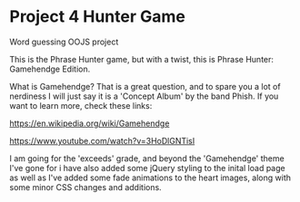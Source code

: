 # Project 4 Hunter Game
 Word guessing OOJS project


This is the Phrase Hunter game, but with a twist, this is Phrase Hunter: Gamehendge Edition. 

What is Gamehendge? That is a great question, and to spare you a lot of nerdiness I will just say it is a 'Concept Album' by the band Phish. If you want to learn more, check these links:

https://en.wikipedia.org/wiki/Gamehendge

https://www.youtube.com/watch?v=3HoDlGNTisI

I am going for the 'exceeds' grade, and beyond the 'Gamehendge' theme I've gone for i have also added some jQuery styling to the inital load page as well as I've added some fade animations to the heart images, along with some minor CSS changes and additions.
